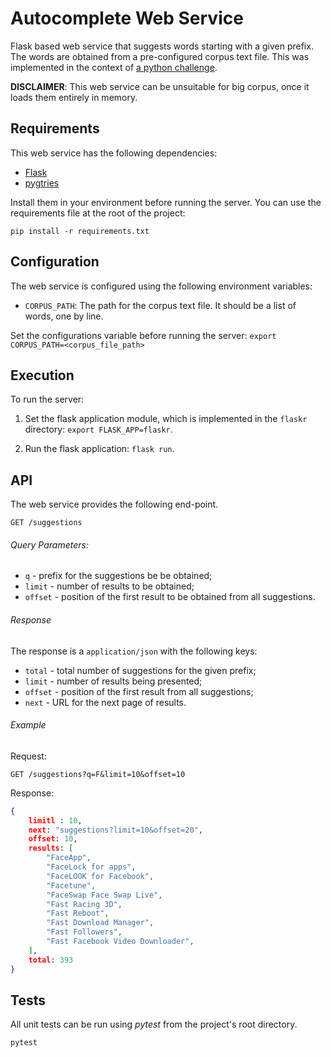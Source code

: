 # Autocomplete Web Service

Flask based web service that suggests words starting with a given prefix. The words are obtained from a pre-configured corpus text file. This was implemented in the context of [a python challenge](https://github.com/Aptoide/python-challenge).

**DISCLAIMER**: This web service can be unsuitable for big corpus, once it loads them entirely in memory.

## Requirements

This web service has the following dependencies:

- [Flask](http://flask.pocoo.org/)
- [pygtries](https://github.com/google/pygtrie)

Install them in your environment before running the server. You can use the requirements file at the root of the project:

`pip install -r requirements.txt`

## Configuration

The web service is configured using the following environment variables:

- `CORPUS_PATH`: The path for the corpus text file. It should be a list of words, one by line.

Set the configurations variable before running the server:
`export CORPUS_PATH=<corpus_file_path>`

## Execution

To run the server:

1.  Set the flask application module, which is implemented in the `flaskr` directory: `export FLASK_APP=flaskr`.

2.  Run the flask application: `flask run`.

## API

The web service provides the following end-point.

`GET /suggestions`

###### Query Parameters:

* `q` - prefix for the suggestions be be obtained;
* `limit` - number of results to be obtained;
* `offset` - position of the first result to be obtained from all suggestions.

###### Response

The response is a `application/json` with the following keys:

* `total` - total number of suggestions for the given prefix;
* `limit` - number of results being presented;
* `offset` - position of the first result from all suggestions;
* `next` - URL for the next page of results.

###### Example

Request:

`GET /suggestions?q=F&limit=10&offset=10`

Response:

```json 
{
    limitl : 10,
    next: "suggestions?limit=10&offset=20",
    offset: 10,
    results: [
        "FaceApp",
        "FaceLock for apps",
        "FaceLOOK for Facebook",
        "Facetune",
        "FaceSwap Face Swap Live",
        "Fast Racing 3D",
        "Fast Reboot",
        "Fast Download Manager",
        "Fast Followers",
        "Fast Facebook Video Downloader",
    ],
    total: 393
}
```

## Tests

All unit tests can be run using _pytest_ from the project's root directory.

`pytest`